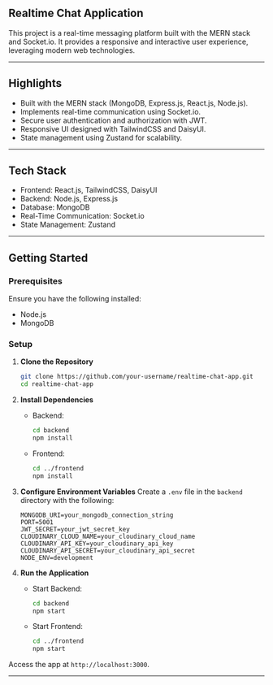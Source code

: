 ## Realtime Chat Application

This project is a real-time messaging platform built with the MERN stack and Socket.io. It provides a responsive and interactive user experience, leveraging modern web technologies.

---

## Highlights

- Built with the MERN stack (MongoDB, Express.js, React.js, Node.js).
- Implements real-time communication using Socket.io.
- Secure user authentication and authorization with JWT.
- Responsive UI designed with TailwindCSS and DaisyUI.
- State management using Zustand for scalability.
---

## Tech Stack

- Frontend: React.js, TailwindCSS, DaisyUI
- Backend: Node.js, Express.js
- Database: MongoDB
- Real-Time Communication: Socket.io
- State Management: Zustand

---

## Getting Started

### Prerequisites

Ensure you have the following installed:

- Node.js
- MongoDB

### Setup

1. **Clone the Repository**

   ```bash
   git clone https://github.com/your-username/realtime-chat-app.git
   cd realtime-chat-app
   ```

2. **Install Dependencies**

   - Backend:
     ```bash
     cd backend
     npm install
     ```
   - Frontend:
     ```bash
     cd ../frontend
     npm install
     ```

3. **Configure Environment Variables**
   Create a `.env` file in the `backend` directory with the following:

   ```env
   MONGODB_URI=your_mongodb_connection_string
   PORT=5001
   JWT_SECRET=your_jwt_secret_key
   CLOUDINARY_CLOUD_NAME=your_cloudinary_cloud_name
   CLOUDINARY_API_KEY=your_cloudinary_api_key
   CLOUDINARY_API_SECRET=your_cloudinary_api_secret
   NODE_ENV=development
   ```

4. **Run the Application**

   - Start Backend:
     ```bash
     cd backend
     npm start
     ```
   - Start Frontend:
     ```bash
     cd ../frontend
     npm start
     ```

Access the app at `http://localhost:3000`.

---
